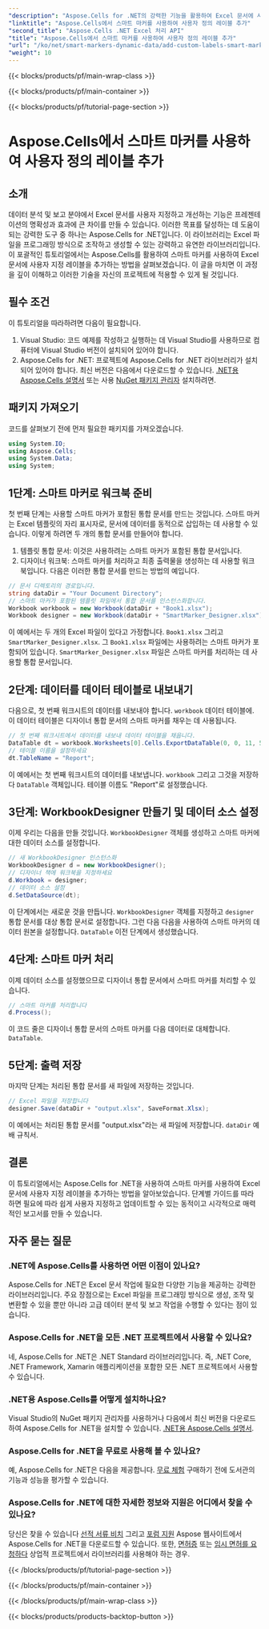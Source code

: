 ```yaml
---
"description": "Aspose.Cells for .NET의 강력한 기능을 활용하여 Excel 문서에 사용자 지정 레이블과 스마트 마커를 추가해 보세요. 단계별 튜토리얼을 따라 동적이고 시각적으로 매력적인 보고서를 만들어 보세요."
"linktitle": "Aspose.Cells에서 스마트 마커를 사용하여 사용자 정의 레이블 추가"
"second_title": "Aspose.Cells .NET Excel 처리 API"
"title": "Aspose.Cells에서 스마트 마커를 사용하여 사용자 정의 레이블 추가"
"url": "/ko/net/smart-markers-dynamic-data/add-custom-labels-smart-markers/"
"weight": 10
---
```


{{< blocks/products/pf/main-wrap-class >}}

{{< blocks/products/pf/main-container >}}

{{< blocks/products/pf/tutorial-page-section >}}

# Aspose.Cells에서 스마트 마커를 사용하여 사용자 정의 레이블 추가

## 소개
데이터 분석 및 보고 분야에서 Excel 문서를 사용자 지정하고 개선하는 기능은 프레젠테이션의 명확성과 효과에 큰 차이를 만들 수 있습니다. 이러한 목표를 달성하는 데 도움이 되는 강력한 도구 중 하나는 Aspose.Cells for .NET입니다. 이 라이브러리는 Excel 파일을 프로그래밍 방식으로 조작하고 생성할 수 있는 강력하고 유연한 라이브러리입니다.
이 포괄적인 튜토리얼에서는 Aspose.Cells를 활용하여 스마트 마커를 사용하여 Excel 문서에 사용자 지정 레이블을 추가하는 방법을 살펴보겠습니다. 이 글을 마치면 이 과정을 깊이 이해하고 이러한 기술을 자신의 프로젝트에 적용할 수 있게 될 것입니다.
## 필수 조건
이 튜토리얼을 따라하려면 다음이 필요합니다.
1. Visual Studio: 코드 예제를 작성하고 실행하는 데 Visual Studio를 사용하므로 컴퓨터에 Visual Studio 버전이 설치되어 있어야 합니다.
2. Aspose.Cells for .NET: 프로젝트에 Aspose.Cells for .NET 라이브러리가 설치되어 있어야 합니다. 최신 버전은 다음에서 다운로드할 수 있습니다. [.NET용 Aspose.Cells 설명서](https://reference.aspose.com/cells/net/) 또는 사용 [NuGet 패키지 관리자](https://www.nuget.org/packages/Aspose.Cells/) 설치하려면.
## 패키지 가져오기
코드를 살펴보기 전에 먼저 필요한 패키지를 가져오겠습니다.
```csharp
using System.IO;
using Aspose.Cells;
using System.Data;
using System;
```
## 1단계: 스마트 마커로 워크북 준비
첫 번째 단계는 사용할 스마트 마커가 포함된 통합 문서를 만드는 것입니다. 스마트 마커는 Excel 템플릿의 자리 표시자로, 문서에 데이터를 동적으로 삽입하는 데 사용할 수 있습니다.
이렇게 하려면 두 개의 통합 문서를 만들어야 합니다.
1. 템플릿 통합 문서: 이것은 사용하려는 스마트 마커가 포함된 통합 문서입니다.
2. 디자이너 워크북: 스마트 마커를 처리하고 최종 출력물을 생성하는 데 사용할 워크북입니다.
다음은 이러한 통합 문서를 만드는 방법의 예입니다.
```csharp
// 문서 디렉토리의 경로입니다.
string dataDir = "Your Document Directory";
// 스마트 마커가 포함된 템플릿 파일에서 통합 문서를 인스턴스화합니다.
Workbook workbook = new Workbook(dataDir + "Book1.xlsx");
Workbook designer = new Workbook(dataDir + "SmartMarker_Designer.xlsx");
```
이 예에서는 두 개의 Excel 파일이 있다고 가정합니다. `Book1.xlsx` 그리고 `SmartMarker_Designer.xlsx`. 그 `Book1.xlsx` 파일에는 사용하려는 스마트 마커가 포함되어 있습니다. `SmartMarker_Designer.xlsx` 파일은 스마트 마커를 처리하는 데 사용할 통합 문서입니다.
## 2단계: 데이터를 데이터 테이블로 내보내기
다음으로, 첫 번째 워크시트의 데이터를 내보내야 합니다. `workbook` 데이터 테이블에. 이 데이터 테이블은 디자이너 통합 문서의 스마트 마커를 채우는 데 사용됩니다.
```csharp
// 첫 번째 워크시트에서 데이터를 내보내 데이터 테이블을 채웁니다.
DataTable dt = workbook.Worksheets[0].Cells.ExportDataTable(0, 0, 11, 5, true);
// 테이블 이름을 설정하세요
dt.TableName = "Report";
```
이 예에서는 첫 번째 워크시트의 데이터를 내보냅니다. `workbook` 그리고 그것을 저장하다 `DataTable` 객체입니다. 테이블 이름도 "Report"로 설정했습니다.
## 3단계: WorkbookDesigner 만들기 및 데이터 소스 설정
이제 우리는 다음을 만들 것입니다. `WorkbookDesigner` 객체를 생성하고 스마트 마커에 대한 데이터 소스를 설정합니다.
```csharp
// 새 WorkbookDesigner 인스턴스화
WorkbookDesigner d = new WorkbookDesigner();
// 디자이너 책에 워크북을 지정하세요
d.Workbook = designer;
// 데이터 소스 설정
d.SetDataSource(dt);
```
이 단계에서는 새로운 것을 만듭니다. `WorkbookDesigner` 객체를 지정하고 `designer` 통합 문서를 대상 통합 문서로 설정합니다. 그런 다음 다음을 사용하여 스마트 마커의 데이터 원본을 설정합니다. `DataTable` 이전 단계에서 생성했습니다.
## 4단계: 스마트 마커 처리
이제 데이터 소스를 설정했으므로 디자이너 통합 문서에서 스마트 마커를 처리할 수 있습니다.
```csharp
// 스마트 마커를 처리합니다
d.Process();
```
이 코드 줄은 디자이너 통합 문서의 스마트 마커를 다음 데이터로 대체합니다. `DataTable`.
## 5단계: 출력 저장
마지막 단계는 처리된 통합 문서를 새 파일에 저장하는 것입니다.
```csharp
// Excel 파일을 저장합니다
designer.Save(dataDir + "output.xlsx", SaveFormat.Xlsx);
```
이 예에서는 처리된 통합 문서를 "output.xlsx"라는 새 파일에 저장합니다. `dataDir` 예배 규칙서.
## 결론
이 튜토리얼에서는 Aspose.Cells for .NET을 사용하여 스마트 마커를 사용하여 Excel 문서에 사용자 지정 레이블을 추가하는 방법을 알아보았습니다. 단계별 가이드를 따라 하면 필요에 따라 쉽게 사용자 지정하고 업데이트할 수 있는 동적이고 시각적으로 매력적인 보고서를 만들 수 있습니다.
## 자주 묻는 질문
### .NET에 Aspose.Cells를 사용하면 어떤 이점이 있나요?
Aspose.Cells for .NET은 Excel 문서 작업에 필요한 다양한 기능을 제공하는 강력한 라이브러리입니다. 주요 장점으로는 Excel 파일을 프로그래밍 방식으로 생성, 조작 및 변환할 수 있을 뿐만 아니라 고급 데이터 분석 및 보고 작업을 수행할 수 있다는 점이 있습니다.
### Aspose.Cells for .NET을 모든 .NET 프로젝트에서 사용할 수 있나요?
네, Aspose.Cells for .NET은 .NET Standard 라이브러리입니다. 즉, .NET Core, .NET Framework, Xamarin 애플리케이션을 포함한 모든 .NET 프로젝트에서 사용할 수 있습니다.
### .NET용 Aspose.Cells를 어떻게 설치하나요?
Visual Studio의 NuGet 패키지 관리자를 사용하거나 다음에서 최신 버전을 다운로드하여 Aspose.Cells for .NET을 설치할 수 있습니다. [.NET용 Aspose.Cells 설명서](https://reference.aspose.com/cells/net/).
### Aspose.Cells for .NET을 무료로 사용해 볼 수 있나요?
예, Aspose.Cells for .NET은 다음을 제공합니다. [무료 체험](https://releases.aspose.com/) 구매하기 전에 도서관의 기능과 성능을 평가할 수 있습니다.
### Aspose.Cells for .NET에 대한 자세한 정보와 지원은 어디에서 찾을 수 있나요?
당신은 찾을 수 있습니다 [선적 서류 비치](https://reference.aspose.com/cells/net/) 그리고 [포럼 지원](https://forum.aspose.com/c/cells/9) Aspose 웹사이트에서 Aspose.Cells for .NET을 다운로드할 수 있습니다. 또한, [면허증](https://purchase.aspose.com/buy) 또는 [임시 면허를 요청하다](https://purchase.aspose.com/temporary-license/) 상업적 프로젝트에서 라이브러리를 사용해야 하는 경우.

{{< /blocks/products/pf/tutorial-page-section >}}

{{< /blocks/products/pf/main-container >}}

{{< /blocks/products/pf/main-wrap-class >}}

{{< blocks/products/products-backtop-button >}}